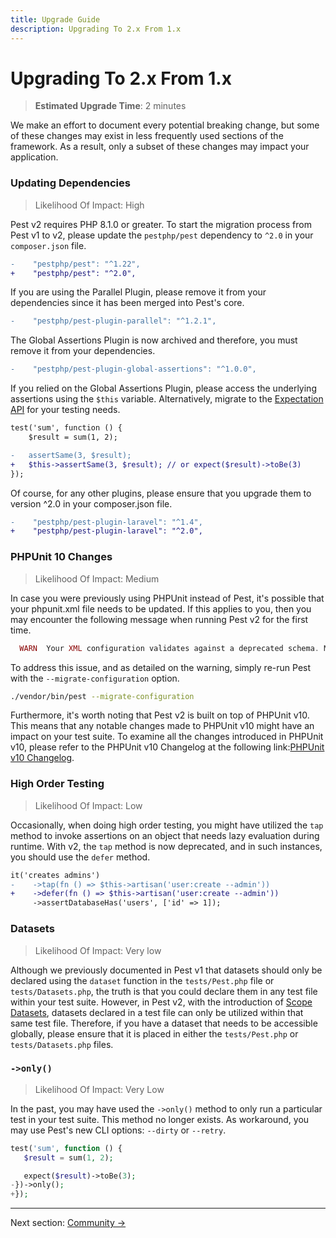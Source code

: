 ```yaml
---
title: Upgrade Guide
description: Upgrading To 2.x From 1.x
---
```


# Upgrading To 2.x From 1.x

> **Estimated Upgrade Time**: 2 minutes

We make an effort to document every potential breaking change, but some of these changes may exist in less frequently used sections of the framework. As a result, only a subset of these changes may impact your application.

### Updating Dependencies

> Likelihood Of Impact: High

Pest v2 requires PHP 8.1.0 or greater. To start the migration process from Pest v1 to v2, please update the `pestphp/pest` dependency to `^2.0` in your `composer.json` file.

```diff
-    "pestphp/pest": "^1.22",
+    "pestphp/pest": "^2.0",
````

If you are using the Parallel Plugin, please remove it from your dependencies since it has been merged into Pest's core.

```diff
-    "pestphp/pest-plugin-parallel": "^1.2.1",
````

The Global Assertions Plugin is now archived and therefore, you must remove it from your dependencies.

```diff
-    "pestphp/pest-plugin-global-assertions": "^1.0.0",
````

If you relied on the Global Assertions Plugin, please access the underlying assertions using the `$this` variable. Alternatively, migrate to the [Expectation API](/docs/expectations) for your testing needs.

```diff
test('sum', function () {
    $result = sum(1, 2);

-   assertSame(3, $result);
+   $this->assertSame(3, $result); // or expect($result)->toBe(3)
});
```

Of course, for any other plugins, please ensure that you upgrade them to version ^2.0 in your composer.json file.

```diff
-    "pestphp/pest-plugin-laravel": "^1.4",
+    "pestphp/pest-plugin-laravel": "^2.0",
```

### PHPUnit 10 Changes

> Likelihood Of Impact: Medium

In case you were previously using PHPUnit instead of Pest, it's possible that your phpunit.xml file needs to be updated. If this applies to you, then you may encounter the following message when running Pest v2 for the first time.

```php
  WARN  Your XML configuration validates against a deprecated schema. Migrate your XML configuration using "--migrate-configuration"!
```

To address this issue, and as detailed on the warning, simply re-run Pest with the `--migrate-configuration` option.

```bash
./vendor/bin/pest --migrate-configuration
```

Furthermore, it's worth noting that Pest v2 is built on top of PHPUnit v10. This means that any notable changes made to PHPUnit v10 might have an impact on your test suite. To examine all the changes introduced in PHPUnit v10, please refer to the PHPUnit v10 Changelog at the following link:[PHPUnit v10 Changelog](https://github.com/sebastianbergmann/phpunit/blob/10.0.0/ChangeLog-10.0.md#1000---2023-02-03).

### High Order Testing

> Likelihood Of Impact: Low

Occasionally, when doing high order testing, you might have utilized the `tap` method to invoke assertions on an object that needs lazy evaluation during runtime. With v2, the `tap` method is now deprecated, and in such instances, you should use the `defer` method.

```diff
it('creates admins')
-    ->tap(fn () => $this->artisan('user:create --admin'))
+    ->defer(fn () => $this->artisan('user:create --admin'))
     ->assertDatabaseHas('users', ['id' => 1]);
```

### Datasets

> Likelihood Of Impact: Very low

Although we previously documented in Pest v1 that datasets should only be declared using the `dataset` function in the `tests/Pest.php` file or `tests/Datasets.php`, the truth is that you could declare them in any test file within your test suite. However, in Pest v2, with the introduction of [Scope Datasets](/docs/datasets#scope-datasets), datasets declared in a test file can only be utilized within that same test file. Therefore, if you have a dataset that needs to be accessible globally, please ensure that it is placed in either the `tests/Pest.php` or `tests/Datasets.php` files.

### `->only()`

> Likelihood Of Impact: Very Low

In the past, you may have used the `->only()` method to only run a particular test in your test suite. This method no longer exists. As workaround, you may use Pest's new CLI options: `--dirty` or `--retry`.

```php
test('sum', function () {
   $result = sum(1, 2);

   expect($result)->toBe(3);
-})->only();
+});
```

---

Next section: [Community →](/docs/community)
